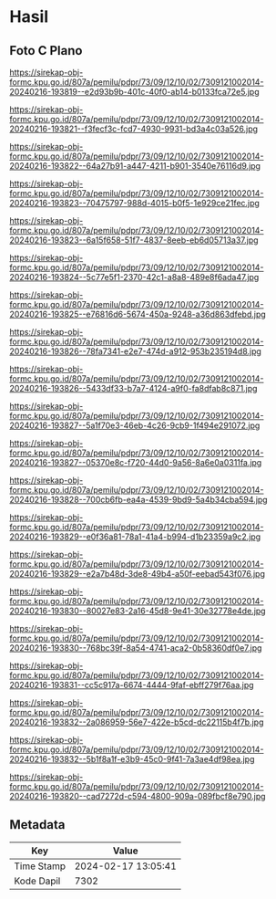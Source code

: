 # Hasil

## Foto C Plano

https://sirekap-obj-formc.kpu.go.id/807a/pemilu/pdpr/73/09/12/10/02/7309121002014-20240216-193819--e2d93b9b-401c-40f0-ab14-b0133fca72e5.jpg

https://sirekap-obj-formc.kpu.go.id/807a/pemilu/pdpr/73/09/12/10/02/7309121002014-20240216-193821--f3fecf3c-fcd7-4930-9931-bd3a4c03a526.jpg

https://sirekap-obj-formc.kpu.go.id/807a/pemilu/pdpr/73/09/12/10/02/7309121002014-20240216-193822--64a27b91-a447-4211-b901-3540e76116d9.jpg

https://sirekap-obj-formc.kpu.go.id/807a/pemilu/pdpr/73/09/12/10/02/7309121002014-20240216-193823--70475797-988d-4015-b0f5-1e929ce21fec.jpg

https://sirekap-obj-formc.kpu.go.id/807a/pemilu/pdpr/73/09/12/10/02/7309121002014-20240216-193823--6a15f658-51f7-4837-8eeb-eb6d05713a37.jpg

https://sirekap-obj-formc.kpu.go.id/807a/pemilu/pdpr/73/09/12/10/02/7309121002014-20240216-193824--5c77e5f1-2370-42c1-a8a8-489e8f6ada47.jpg

https://sirekap-obj-formc.kpu.go.id/807a/pemilu/pdpr/73/09/12/10/02/7309121002014-20240216-193825--e76816d6-5674-450a-9248-a36d863dfebd.jpg

https://sirekap-obj-formc.kpu.go.id/807a/pemilu/pdpr/73/09/12/10/02/7309121002014-20240216-193826--78fa7341-e2e7-474d-a912-953b235194d8.jpg

https://sirekap-obj-formc.kpu.go.id/807a/pemilu/pdpr/73/09/12/10/02/7309121002014-20240216-193826--5433df33-b7a7-4124-a9f0-fa8dfab8c871.jpg

https://sirekap-obj-formc.kpu.go.id/807a/pemilu/pdpr/73/09/12/10/02/7309121002014-20240216-193827--5a1f70e3-46eb-4c26-9cb9-1f494e291072.jpg

https://sirekap-obj-formc.kpu.go.id/807a/pemilu/pdpr/73/09/12/10/02/7309121002014-20240216-193827--05370e8c-f720-44d0-9a56-8a6e0a0311fa.jpg

https://sirekap-obj-formc.kpu.go.id/807a/pemilu/pdpr/73/09/12/10/02/7309121002014-20240216-193828--700cb6fb-ea4a-4539-9bd9-5a4b34cba594.jpg

https://sirekap-obj-formc.kpu.go.id/807a/pemilu/pdpr/73/09/12/10/02/7309121002014-20240216-193829--e0f36a81-78a1-41a4-b994-d1b23359a9c2.jpg

https://sirekap-obj-formc.kpu.go.id/807a/pemilu/pdpr/73/09/12/10/02/7309121002014-20240216-193829--e2a7b48d-3de8-49b4-a50f-eebad543f076.jpg

https://sirekap-obj-formc.kpu.go.id/807a/pemilu/pdpr/73/09/12/10/02/7309121002014-20240216-193830--80027e83-2a16-45d8-9e41-30e32778e4de.jpg

https://sirekap-obj-formc.kpu.go.id/807a/pemilu/pdpr/73/09/12/10/02/7309121002014-20240216-193830--768bc39f-8a54-4741-aca2-0b58360df0e7.jpg

https://sirekap-obj-formc.kpu.go.id/807a/pemilu/pdpr/73/09/12/10/02/7309121002014-20240216-193831--cc5c917a-6674-4444-9faf-ebff279f76aa.jpg

https://sirekap-obj-formc.kpu.go.id/807a/pemilu/pdpr/73/09/12/10/02/7309121002014-20240216-193832--2a086959-56e7-422e-b5cd-dc22115b4f7b.jpg

https://sirekap-obj-formc.kpu.go.id/807a/pemilu/pdpr/73/09/12/10/02/7309121002014-20240216-193832--5b1f8a1f-e3b9-45c0-9f41-7a3ae4df98ea.jpg

https://sirekap-obj-formc.kpu.go.id/807a/pemilu/pdpr/73/09/12/10/02/7309121002014-20240216-193820--cad7272d-c594-4800-909a-089fbcf8e790.jpg


## Metadata

| Key        | Value               |
| ---------- | ------------------- |
| Time Stamp | 2024-02-17 13:05:41 |
| Kode Dapil | 7302                |




